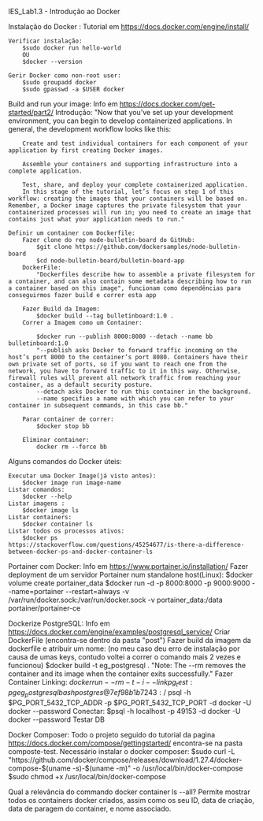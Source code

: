 IES_Lab1.3 - Introdução ao Docker

Instalação do Docker :
    Tutorial em  https://docs.docker.com/engine/install/

    Verificar instalação:
        $sudo docker run hello-world
        OU
        $docker --version
    
    Gerir Docker como non-root user:
        $sudo groupadd docker
        $sudo gpasswd -a $USER docker


Build and run your image:
    Info em https://docs.docker.com/get-started/part2/
    Introdução:
        "Now that you’ve set up your development environment, you can begin to develop containerized applications. In general, the development workflow looks like this:

        Create and test individual containers for each component of your application by first creating Docker images.

        Assemble your containers and supporting infrastructure into a complete application.

        Test, share, and deploy your complete containerized application.
        In this stage of the tutorial, let’s focus on step 1 of this workflow: creating the images that your containers will be based on. Remember, a Docker image captures the private filesystem that your containerized processes will run in; you need to create an image that contains just what your application needs to run."

    Definir um container com Dockerfile:
        Fazer clone do rep node-bulletin-board do GitHub:
            $git clone https://github.com/dockersamples/node-bulletin-board
            $cd node-bulletin-board/bulletin-board-app   
        DockerFile:
            "Dockerfiles describe how to assemble a private filesystem for a container, and can also contain some metadata describing how to run a container based on this image", funcionam como dependências para conseguirmos fazer build e correr esta app

        Fazer Build da Imagem:
            $docker build --tag bulletinboard:1.0 .
        Correr a Imagem como um Container:

            $docker run --publish 8000:8080 --detach --name bb bulletinboard:1.0
            "--publish asks Docker to forward traffic incoming on the host’s port 8000 to the container’s port 8080. Containers have their own private set of ports, so if you want to reach one from the network, you have to forward traffic to it in this way. Otherwise, firewall rules will prevent all network traffic from reaching your container, as a default security posture.
            --detach asks Docker to run this container in the background.
            --name specifies a name with which you can refer to your container in subsequent commands, in this case bb."

        Parar container de correr:
            $docker stop bb

        Eliminar container:
            docker rm --force bb

Alguns comandos do Docker úteis:

    Executar uma Docker Image(já visto antes):
        $docker image run image-name
    Listar comandos:
        $docker --help
    Listar imagens :
        $docker image ls
    Listar containers:
        $docker container ls
    Listar todos os processos ativos:
        $docker ps
    https://stackoverflow.com/questions/45254677/is-there-a-difference-between-docker-ps-and-docker-container-ls


Portainer com Docker:
    Info em https://www.portainer.io/installation/
    Fazer deployment de um servidor Portainer num standalone host(Linux):
        $docker volume create portainer_data
        $docker run -d -p 8000:8000 -p 9000:9000 --name=portainer --restart=always -v /var/run/docker.sock:/var/run/docker.sock -v portainer_data:/data portainer/portainer-ce

Dockerize PostgreSQL:
    Info em https://docs.docker.com/engine/examples/postgresql_service/
    Criar DockerFile (encontra-se dentro da pasta "post")
    Fazer build da imagem da dockerfile e atribuir um nome:
        (no meu caso deu erro de instalação por causa de umas keys, contudo voltei a correr o comando mais 2 vezes e funcionou)
        $docker build -t eg_postgresql .
        "Note: The --rm removes the container and its image when the container exits successfully."
    Fazer Container Linking:
        $docker run --rm -t -i --link pg_test:pg eg_postgresql bash
        postgres@7ef98b1b7243:/$ psql -h $PG_PORT_5432_TCP_ADDR -p $PG_PORT_5432_TCP_PORT -d docker -U docker --password
    Conectar:
        $psql -h localhost -p 49153 -d docker -U docker --password
    Testar DB

Docker Composer:
    Todo o projeto seguido do tutorial da pagina https://docs.docker.com/compose/gettingstarted/ encontra-se na pasta composte-test.
    Necessário instalar o docker composer:
        $sudo curl -L "https://github.com/docker/compose/releases/download/1.27.4/docker-compose-$(uname -s)-$(uname -m)" -o /usr/local/bin/docker-compose
        $sudo chmod +x /usr/local/bin/docker-compose


Qual a relevância do commando docker container ls --all?
    Permite mostrar todos os containers docker criados, assim como os seu ID, data de criação, data de paragem do container, e nome associado. 
